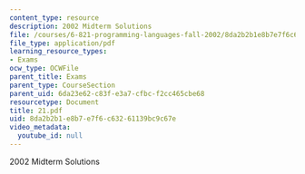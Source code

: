 ```yaml
---
content_type: resource
description: 2002 Midterm Solutions
file: /courses/6-821-programming-languages-fall-2002/8da2b2b1e8b7e7f6c63261139bc9c67e_21.pdf
file_type: application/pdf
learning_resource_types:
- Exams
ocw_type: OCWFile
parent_title: Exams
parent_type: CourseSection
parent_uid: 6da23e62-c83f-e3a7-cfbc-f2cc465cbe68
resourcetype: Document
title: 21.pdf
uid: 8da2b2b1-e8b7-e7f6-c632-61139bc9c67e
video_metadata:
  youtube_id: null
---
```

2002 Midterm Solutions

